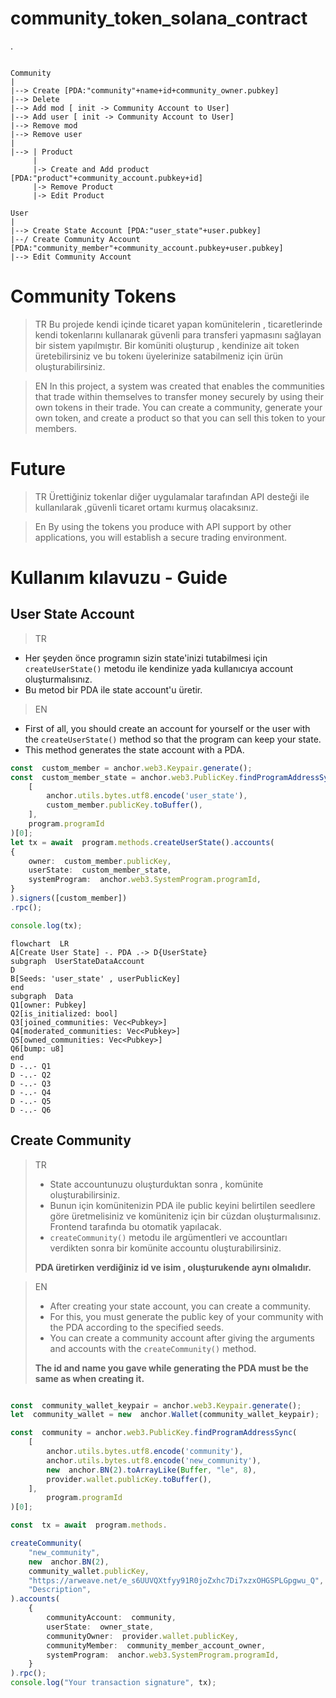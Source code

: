 # community_token_solana_contract
.
```

Community 
|
|--> Create [PDA:"community"+name+id+community_owner.pubkey]
|--> Delete 
|--> Add mod [ init -> Community Account to User]
|--> Add user [ init -> Community Account to User]
|--> Remove mod
|--> Remove user
|
|--> | Product
     | 
     |-> Create and Add product [PDA:"product"+community_account.pubkey+id]
     |-> Remove Product
     |-> Edit Product
     
User
|
|--> Create State Account [PDA:"user_state"+user.pubkey]
|--/ Create Community Account [PDA:"community_member"+community_account.pubkey+user.pubkey]
|--> Edit Community Account 
```
# Community Tokens


> TR
> Bu projede kendi içinde ticaret yapan komünitelerin , ticaretlerinde kendi tokenlarını kullanarak güvenli para transferi yapmasını sağlayan bir sistem yapılmıştır.
> Bir komüniti oluşturup , kendinize ait token üretebilirsiniz ve bu tokenı üyelerinize satabilmeniz için ürün oluşturabilirsiniz.

> EN
> In this project, a system was created that enables the communities that trade within themselves to transfer money securely by using their own tokens in their trade.
> You can create a community, generate your own token, and create a product so that you can sell this token to your members.


# Future
> TR
Ürettiğiniz tokenlar diğer uygulamalar tarafından API desteği ile kullanılarak ,güvenli ticaret ortamı kurmuş olacaksınız.

> En
By using the tokens you produce with API support by other applications, you will establish a secure trading environment.



# Kullanım kılavuzu - Guide

##  User State Account
> TR
- Her şeyden önce programın sizin state'inizi tutabilmesi için `createUserState()` metodu ile kendinize yada kullanıcıya account oluşturmalısınız.
- Bu metod bir PDA ile state account'u üretir.
> EN
- First of all, you should create an account for yourself or the user with the `createUserState()` method so that the program can keep your state.
-  This method generates the state account with a PDA.

```ts
const  custom_member = anchor.web3.Keypair.generate();
const  custom_member_state = anchor.web3.PublicKey.findProgramAddressSync(
	[
		anchor.utils.bytes.utf8.encode('user_state'),
		custom_member.publicKey.toBuffer(),
	],
	program.programId
)[0];
let tx = await  program.methods.createUserState().accounts(
{
	owner:  custom_member.publicKey,
	userState:  custom_member_state,
	systemProgram:  anchor.web3.SystemProgram.programId,
}
).signers([custom_member])
.rpc();

console.log(tx);
```

```mermaid
flowchart  LR
A[Create User State] -. PDA .-> D{UserState}
subgraph  UserStateDataAccount
D  
B[Seeds: 'user_state' , userPublicKey]
end 
subgraph  Data
Q1[owner: Pubkey]
Q2[is_initialized: bool]
Q3[joined_communities: Vec<Pubkey>]
Q4[moderated_communities: Vec<Pubkey>]
Q5[owned_communities: Vec<Pubkey>]
Q6[bump: u8]
end
D -..- Q1
D -..- Q2
D -..- Q3
D -..- Q4
D -..- Q5
D -..- Q6

```
## Create Community

> TR
>  - 	State accountunuzu oluşturduktan sonra , komünite oluşturabilirsiniz.
>  - Bunun için komünitenizin PDA ile public keyini belirtilen seedlere göre üretmelisiniz ve komüniteniz için bir cüzdan oluşturmalısınız. Frontend tarafında bu otomatik yapılacak.
>  -  `createCommunity()` metodu ile argümentleri ve accountları verdikten sonra bir komünite accountu oluşturabilirsiniz.
>
> **PDA üretirken verdiğiniz id ve isim , oluşturukende aynı olmalıdır.**

>EN
> - After creating your state account, you can create a community.
> - For this, you must generate the public key of your community with the PDA according to the specified seeds.
> - You can create a community account after giving the arguments and accounts with the `createCommunity()` method.
> 
> **The id and name you gave while generating the PDA must be the same as when creating it.**
```ts

const  community_wallet_keypair = anchor.web3.Keypair.generate();
let  community_wallet = new  anchor.Wallet(community_wallet_keypair);

const  community = anchor.web3.PublicKey.findProgramAddressSync(
	[
		anchor.utils.bytes.utf8.encode('community'),
		anchor.utils.bytes.utf8.encode('new_community'),
		new  anchor.BN(2).toArrayLike(Buffer, "le", 8),
		provider.wallet.publicKey.toBuffer(),
	],
		program.programId
)[0];

const  tx = await  program.methods.

createCommunity(
	"new_community",
	new  anchor.BN(2),
	community_wallet.publicKey,
	"https://arweave.net/e_s6UUVQXtfyy91R0joZxhc7Di7xzxOHGSPLGpgwu_Q",
	"Description",
).accounts(
	{
		communityAccount:  community,
		userState:  owner_state,
		communityOwner:  provider.wallet.publicKey,
		communityMember:  community_member_account_owner,
		systemProgram:  anchor.web3.SystemProgram.programId,
	}
).rpc();
console.log("Your transaction signature", tx);

```


